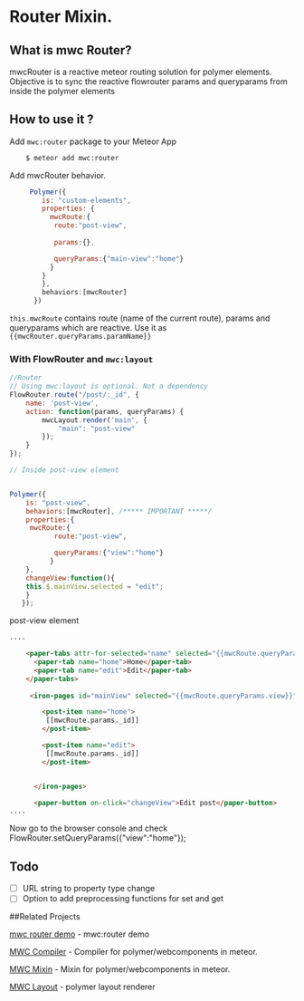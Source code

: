 # Router Mixin.


## What is mwc Router?

mwcRouter is a reactive meteor routing solution for polymer elements. Objective is to sync the reactive flowrouter params and queryparams from inside the polymer elements



## How to use it ?



Add `mwc:router` package to your Meteor App 


```sh
    $ meteor add mwc:router
```
Add mwcRouter behavior.

```js
     Polymer({
        is: "custom-elements",
        properties: {
          mwcRoute:{
           route:"post-view",
           
           params:{},

           queryParams:{"main-view":"home"}
          }
        }
        },
        behaviors:[mwcRouter]
      })
```

`this.mwcRoute` contains route (name of the current route), params and queryparams which are reactive. Use it as
`{{mwcRouter.queryParams.paramName}}`

### With FlowRouter and `mwc:layout`

```js
//Router
// Using mwc:layout is optional. Not a dependency
FlowRouter.route("/post/:_id", {
    name: 'post-view',
    action: function(params, queryParams) {
        mwcLayout.render('main', {
            "main": "post-view"
        });
    }
});

// Inside post-view element


Polymer({
    is: "post-view",
    behaviors:[mwcRouter], /***** IMPORTANT *****/
    properties:{
     mwcRoute:{
           route:"post-view",

           queryParams:{"view":"home"}
          }
    },
    changeView:function(){
    this.$.mainView.selected = "edit";
    }
   });

```

post-view element

```html
....

    <paper-tabs attr-for-selected="name" selected="{{mwcRoute.queryParams.view}}" >
      <paper-tab name="home">Home</paper-tab>
      <paper-tab name="edit">Edit</paper-tab>
    </paper-tabs>
    
     <iron-pages id="mainView" selected="{{mwcRoute.queryParams.view}}" attr-for-selected="name">

        <post-item name="home">
         [[mwcRoute.params._id]]
        </post-item>

        <post-item name="edit">
         [[mwcRoute.params._id]]
        </post-item>


      </iron-pages>

      <paper-button on-click="changeView">Edit post</paper-button>
....

```

Now go to the browser console and check FlowRouter.setQueryParams({"view":"home"});


## Todo


- [ ] URL string to property type change
- [ ] Option to add preprocessing functions for set and get

##Related Projects

[mwc router demo](https://github.com/meteorwebcomponents/demo-router) - mwc:router demo

[MWC Compiler](https://github.com/meteorwebcomponents/compiler) - Compiler for polymer/webcomponents in meteor.

[MWC Mixin](https://github.com/meteorwebcomponents/mixin) - Mixin for polymer/webcomponents in meteor.

[MWC Layout](https://github.com/meteorwebcomponents/layout) - polymer layout renderer









